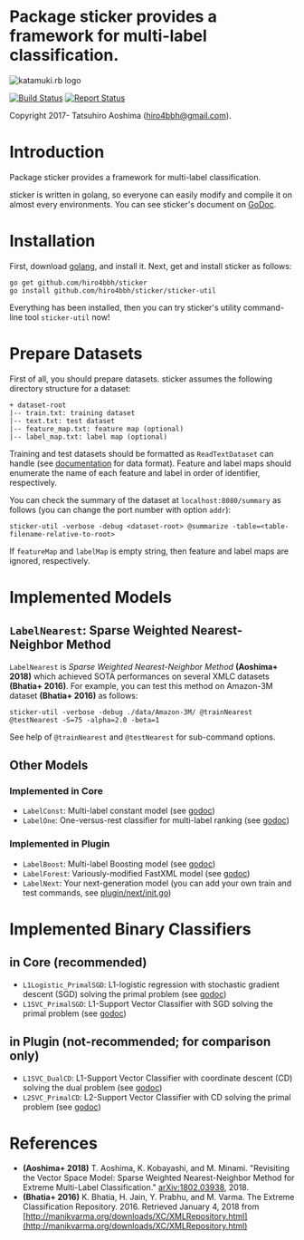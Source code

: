 # Package sticker provides a framework for multi-label classification.
![katamuki.rb logo](https://rawgit.com/hiro4bbh/sticker/master/logo.svg)

[![Build Status](https://travis-ci.org/hiro4bbh/sticker.svg?branch=master)](https://travis-ci.org/hiro4bbh/sticker)
[![Report Status](https://goreportcard.com/badge/github.com/hiro4bbh/sticker)](https://goreportcard.com/report/github.com/hiro4bbh/sticker)

Copyright 2017- Tatsuhiro Aoshima (hiro4bbh@gmail.com).

# Introduction
Package sticker provides a framework for multi-label classification.

sticker is written in golang, so everyone can easily modify and compile it on almost every environments.
You can see sticker's document on [GoDoc](https://godoc.org/github.com/hiro4bbh/sticker).

# Installation
First, download [golang](https://golang.org/), and install it.
Next, get and install sticker as follows:

```
go get github.com/hiro4bbh/sticker
go install github.com/hiro4bbh/sticker/sticker-util
```

Everything has been installed, then you can try sticker's utility command-line tool `sticker-util` now!

# Prepare Datasets
First of all, you should prepare datasets.
sticker assumes the following directory structure for a dataset:

```
+ dataset-root
|-- train.txt: training dataset
|-- text.txt: test dataset
|-- feature_map.txt: feature map (optional)
|-- label_map.txt: label map (optional)
```

Training and test datasets should be formatted as `ReadTextDataset` can handle (see [documentation](https://godoc.org/github.com/hiro4bbh/sticker#ReadTextDataset) for data format).
Feature and label maps should enumerate the name of each feature and label in order of identifier, respectively.

You can check the summary of the dataset at `localhost:8080/summary` as follows (you can change the port number with option `addr`):

```
sticker-util -verbose -debug <dataset-root> @summarize -table=<table-filename-relative-to-root>
```

If `featureMap` and `labelMap` is empty string, then feature and label maps are ignored, respectively.

# Implemented Models
## `LabelNearest`: Sparse Weighted Nearest-Neighbor Method
`LabelNearest` is _Sparse Weighted Nearest-Neighbor Method_ __(Aoshima+ 2018)__ which achieved SOTA performances on several XMLC datasets __(Bhatia+ 2016)__.
For example, you can test this method on Amazon-3M dataset __(Bhatia+ 2016)__ as follows:

```
sticker-util -verbose -debug ./data/Amazon-3M/ @trainNearest @testNearest -S=75 -alpha=2.0 -beta=1
```

See help of `@trainNearest` and `@testNearest` for sub-command options.

## Other Models
### Implemented in Core
- `LabelConst`: Multi-label constant model (see [godoc](https://godoc.org/github.com/hiro4bbh/sticker#LabelConst))
- `LabelOne`: One-versus-rest classifier for multi-label ranking (see [godoc](https://godoc.org/github.com/hiro4bbh/sticker#LabelOne))

### Implemented in Plugin
- `LabelBoost`: Multi-label Boosting model (see [godoc](https://godoc.org/github.com/hiro4bbh/sticker/plugin#LabelBoost))
- `LabelForest`: Variously-modified FastXML model (see [godoc](https://godoc.org/github.com/hiro4bbh/sticker/plugin#LabelForest))
- `LabelNext`: Your next-generation model (you can add your own train and test commands, see [plugin/next/init.go](https://github.com/hiro4bbh/sticker/blob/master/plugin/next/init.go))

# Implemented Binary Classifiers
## in Core (recommended)
- `L1Logistic_PrimalSGD`: L1-logistic regression with stochastic gradient descent (SGD) solving the primal problem (see [godoc](https://godoc.org/github.com/hiro4bbh/sticker#BinaryClassifierTrainer_L1Logistic_PrimalSGD))
- `L1SVC_PrimalSGD`: L1-Support Vector Classifier with SGD solving the primal problem (see [godoc](https://godoc.org/github.com/hiro4bbh/sticker#BinaryClassifierTrainer_L1SVC_PrimalSGD))

## in Plugin (not-recommended; for comparison only)
- `L1SVC_DualCD`: L1-Support Vector Classifier with coordinate descent (CD) solving the dual problem (see [godoc](https://godoc.org/github.com/hiro4bbh/sticker/plugin#BinaryClassifierTrainer_L1SVC_DualCD))
- `L2SVC_PrimalCD`: L2-Support Vector Classifier with CD solving the primal problem (see [godoc](https://godoc.org/github.com/hiro4bbh/sticker/plugin#BinaryClassifierTrainer_L2SVC_PrimalCD))

# References
- __(Aoshima+ 2018)__ T. Aoshima, K. Kobayashi, and M. Minami. "Revisiting the Vector Space Model: Sparse Weighted Nearest-Neighbor Method for Extreme Multi-Label Classification." [arXiv:1802.03938](https://arxiv.org/abs/1802.03938), 2018.
- __(Bhatia+ 2016)__ K. Bhatia, H. Jain, Y. Prabhu, and M. Varma. The Extreme Classification Repository. 2016. Retrieved January 4, 2018 from [http://manikvarma.org/downloads/XC/XMLRepository.html](http://manikvarma.org/downloads/XC/XMLRepository.html)
